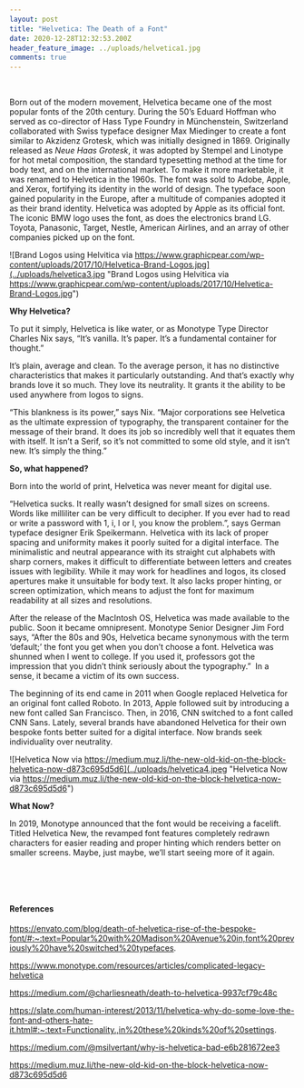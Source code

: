 ```yaml
---
layout: post
title: "Helvetica: The Death of a Font"
date: 2020-12-28T12:32:53.200Z
header_feature_image: ../uploads/helvetica1.jpg
comments: true
---
```

![]()

Born out of the modern movement, Helvetica became one of the most popular fonts of the 20th century. During the 50’s Eduard Hoffman who served as co-director of Hass Type Foundry in Münchenstein, Switzerland collaborated with Swiss typeface designer Max Miedinger to create a font similar to Akzidenz Grotesk, which was initially designed in 1869. Originally released as *Neue Haas Grotesk*, it was adopted by Stempel and Linotype for hot metal composition, the standard typesetting method at the time for body text, and on the international market. To make it more marketable, it was renamed to Helvetica in the 1960s. The font was sold to Adobe, Apple, and Xerox, fortifying its identity in the world of design. The typeface soon gained popularity in the Europe, after a multitude of companies adopted it as their brand identity. Helvetica was adopted by Apple as its official font. The iconic BMW logo uses the font, as does the electronics brand LG. Toyota, Panasonic, Target, Nestle, American Airlines, and an array of other companies picked up on the font.

![Brand Logos using Helvitica via https://www.graphicpear.com/wp-content/uploads/2017/10/Helvetica-Brand-Logos.jpg](../uploads/helvetica3.jpg "Brand Logos using Helvitica via https://www.graphicpear.com/wp-content/uploads/2017/10/Helvetica-Brand-Logos.jpg")

**Why Helvetica?**

To put it simply, Helvetica is like water, or as Monotype Type Director Charles Nix says, “It’s vanilla. It’s paper. It’s a fundamental container for thought.”

It’s plain, average and clean. To the average person, it has no distinctive characteristics that makes it particularly outstanding. And that’s exactly why brands love it so much. They love its neutrality. It grants it the ability to be used anywhere from logos to signs.

“This blankness is its power,” says Nix. “Major corporations see Helvetica as the ultimate expression of typography, the transparent container for the message of their brand. It does its job so incredibly well that it equates them with itself. It isn’t a Serif, so it’s not committed to some old style, and it isn’t new. It’s simply the thing.”

**So, what happened?**

Born into the world of print, Helvetica was never meant for digital use.

“Helvetica sucks. It really wasn’t designed for small sizes on screens. Words like milliliter can be very difficult to decipher. If you ever had to read or write a password with 1, i, l or I, you know the problem.”, says German typeface designer Erik Speikermann. Helvetica with its lack of proper spacing and uniformity makes it poorly suited for a digital interface. The minimalistic and neutral appearance with its straight cut alphabets with sharp corners, makes it difficult to differentiate between letters and creates issues with legibility. While it may work for headlines and logos, its closed apertures make it unsuitable for body text. It also lacks proper hinting, or screen optimization, which means to adjust the font for maximum readability at all sizes and resolutions.

After the release of the MacIntosh OS, Helvetica was made available to the public. Soon it became omnipresent. Monotype Senior Designer Jim Ford says, “After the 80s and 90s, Helvetica became synonymous with the term ‘default;’ the font you get when you don’t choose a font. Helvetica was shunned when I went to college. If you used it, professors got the impression that you didn’t think seriously about the typography.”  In a sense, it became a victim of its own success.

The beginning of its end came in 2011 when Google replaced Helvetica for an original font called Roboto. In 2013, Apple followed suit by introducing a new font called San Francisco. Then, in 2016, CNN switched to a font called CNN Sans. Lately, several brands have abandoned Helvetica for their own bespoke fonts better suited for a digital interface. Now brands seek individuality over neutrality.

![Helvetica Now via https://medium.muz.li/the-new-old-kid-on-the-block-helvetica-now-d873c695d5d6](../uploads/helvetica4.jpeg "Helvetica Now via https://medium.muz.li/the-new-old-kid-on-the-block-helvetica-now-d873c695d5d6")

**What Now?**

In 2019, Monotype announced that the font would be receiving a facelift. Titled Helvetica New, the revamped font features completely redrawn characters for easier reading and proper hinting which renders better on smaller screens. Maybe, just maybe, we’ll start seeing more of it again.

 

 

#### **References**

<https://envato.com/blog/death-of-helvetica-rise-of-the-bespoke-font/#:~:text=Popular%20with%20Madison%20Avenue%20in,font%20previously%20have%20switched%20typefaces>.

<https://www.monotype.com/resources/articles/complicated-legacy-helvetica>

<https://medium.com/@charliesneath/death-to-helvetica-9937cf79c48c>

<https://slate.com/human-interest/2013/11/helvetica-why-do-some-love-the-font-and-others-hate-it.html#:~:text=Functionality.,in%20these%20kinds%20of%20settings>.

<https://medium.com/@msilvertant/why-is-helvetica-bad-e6b281672ee3>

<https://medium.muz.li/the-new-old-kid-on-the-block-helvetica-now-d873c695d5d6>

<!--EndFragment-->